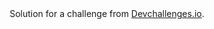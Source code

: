 <!-- Please update value in the {}  -->
<div align="center">
   Solution for a challenge from  <a href="http://devchallenges.io" target="_blank">Devchallenges.io</a>.
</div>
